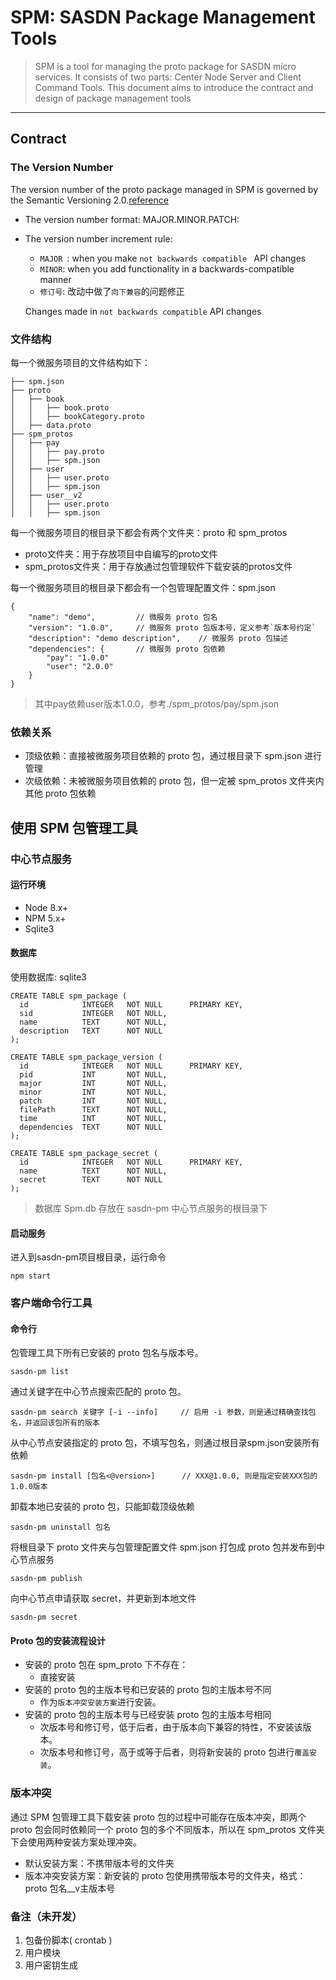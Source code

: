 # SPM: SASDN Package Management Tools

> SPM is a tool for managing the proto package for SASDN micro services.
> It consists of two parts: Center Node Server and Client Command Tools.
> This document aims to introduce the contract and design of package management tools

---

## Contract
### The Version Number
The version number of the proto package managed in SPM is governed by the Semantic Versioning 2.0.[reference](http://semver.org/)

* The version number format: MAJOR.MINOR.PATCH:
* The version number increment rule:
	* `MAJOR `: when you make `not backwards compatible ` API changes
	* `MINOR`: when you add functionality in a backwards-compatible manner
	* `修订号`: 改动中做了`向下兼容`的问题修正

	Changes made in ` not backwards compatible ` API changes
### 文件结构
每一个微服务项目的文件结构如下：

	├── spm.json
	├── proto
	│   ├── book
	│   │   ├── book.proto
	│   │   ├── bookCategory.proto
	│   ├── data.proto
	├── spm_protos
	│   ├── pay                   			
	│   │   ├── pay.proto
	│   │   ├── spm.json
	│   ├── user
	│   │   ├── user.proto
	│   │   ├── spm.json
	│   ├── user__v2 
	│   │   ├── user.proto
	│   │   ├── spm.json

每一个微服务项目的根目录下都会有两个文件夹：proto 和 spm_protos
* proto文件夹：用于存放项目中自编写的proto文件
* spm_protos文件夹：用于存放通过包管理软件下载安装的protos文件   

每一个微服务项目的根目录下都会有一个包管理配置文件：spm.json

	{
		"name": "demo",         // 微服务 proto 包名
		"version": "1.0.0",     // 微服务 proto 包版本号，定义参考`版本号约定`
		"description": "demo description",    // 微服务 proto 包描述
		"dependencies": {       // 微服务 proto 包依赖
			"pay": "1.0.0"  
			"user": "2.0.0"  
		}
	}

> 其中pay依赖user版本1.0.0，参考./spm_protos/pay/spm.json

### 依赖关系

* 顶级依赖：直接被微服务项目依赖的 proto 包，通过根目录下 spm.json 进行管理
* 次级依赖：未被微服务项目依赖的 proto 包，但一定被 spm_protos 文件夹内其他 proto 包依赖

## 使用 SPM 包管理工具

### 中心节点服务

#### 运行环境

* Node 8.x+
* NPM 5.x+
* Sqlite3

#### 数据库
使用数据库: sqlite3

    CREATE TABLE spm_package (
      id            INTEGER   NOT NULL      PRIMARY KEY,
      sid           INTEGER   NOT NULL,
      name          TEXT      NOT NULL,
      description   TEXT      NOT NULL
    );
    
    CREATE TABLE spm_package_version (
      id            INTEGER   NOT NULL      PRIMARY KEY,
      pid           INT       NOT NULL,
      major         INT       NOT NULL,
      minor         INT       NOT NULL,
      patch         INT       NOT NULL,
      filePath      TEXT      NOT NULL,
      time          INT       NOT NULL,
      dependencies  TEXT      NOT NULL
    );
    
    CREATE TABLE spm_package_secret (
      id            INTEGER   NOT NULL      PRIMARY KEY,
      name          TEXT      NOT NULL,
      secret        TEXT      NOT NULL
    );
    
> 数据库 Spm.db 存放在 sasdn-pm 中心节点服务的根目录下

#### 启动服务
进入到sasdn-pm项目根目录，运行命令

    npm start
    
### 客户端命令行工具

#### 命令行

包管理工具下所有已安装的 proto 包名与版本号。

    sasdn-pm list
    				  
通过关键字在中心节点搜索匹配的 proto 包。
    
    sasdn-pm search 关键字 [-i --info]     // 启用 -i 参数，则是通过精确查找包名，并返回该包所有的版本
     
从中心节点安装指定的 proto 包，不填写包名，则通过根目录spm.json安装所有依赖
    
    sasdn-pm install [包名<@version>]      // XXX@1.0.0, 则是指定安装XXX包的1.0.0版本
    
卸载本地已安装的 proto 包，只能卸载顶级依赖
    
    sasdn-pm uninstall 包名
    
将根目录下 proto 文件夹与包管理配置文件 spm.json 打包成 proto 包并发布到中心节点服务
   
    sasdn-pm publish
    
向中心节点申请获取 secret，并更新到本地文件

    sasdn-pm secret

#### Proto 包的安装流程设计

* 安装的 proto 包在 spm_proto 下不存在：
  * 直接安装
* 安装的 proto 包的主版本号和已安装的 proto 包的主版本号不同
  * 作为`版本冲突安装方案`进行安装。	
* 安装的 proto 包的主版本号与已经安装 proto 包的主版本号相同
  * 次版本号和修订号，低于后者，由于版本向下兼容的特性，不安装该版本。
  * 次版本号和修订号，高于或等于后者，则将新安装的 proto 包进行`覆盖安装`。

### 版本冲突
通过 SPM 包管理工具下载安装 proto 包的过程中可能存在版本冲突，即两个 proto 包会同时依赖同一个 proto 包的多个不同版本，所以在 spm_protos 文件夹下会使用两种安装方案处理冲突。

* 默认安装方案：不携带版本号的文件夹
* 版本冲突安装方案：新安装的 proto 包使用携带版本号的文件夹，格式：proto 包名__v主版本号

### 备注（未开发）
1. 包备份脚本( crontab )
2. 用户模块
3. 用户密钥生成

